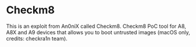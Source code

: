 # Checkm8

This is an exploit from An0niX called Checkm8. 
Checkm8 PoC tool for A8, A8X and A9 devices that allows you to boot untrusted images (macOS only, credits: checkra1n team).
